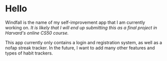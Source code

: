 # Hello
Windfall is the name of my self-improvement app that I am currently
working on. 
*It is likely that I will end up submitting this as a final
project in Harvard's online CS50 course.*

This app currently only contains a login and registration system, as well as a nofap
streak tracker. In the future, I want to add many other features and types of habit trackers.